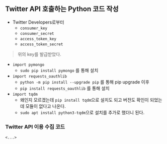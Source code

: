 ## Twitter API 호출하는 Python 코드 작성
- Twitter Developers로부터
  - `consumer_key`
  - `consumer_secret`
  - `access_token_key`
  - `access_token_secret`
> 위의 key를 발급받았다.

- `import pymongo`
  - `sudo pip install pymongo` 를 통해 설치
- `import requests_oauthlib`
  - `python -m pip install --upgrade pip` 를 통해 pip upgrade 이후
  - `pip install requests_oauthlib` 를 통해 설치
- `import tqdm`
  - 왜인지 모르겠는데 `pip install tqdm`으로 설치도 되고 버전도 확인이 되었는데 모듈이 없다고 나온다.
  - `sudo apt install python3-tqdm`으로 설치를 추가로 했더니 된다.

### Twitter API 이용 수집 코드
`<...>`
